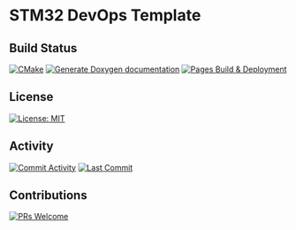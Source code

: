 # STM32 DevOps Template

## Build Status
[![CMake](https://github.com/shishir-dey/stm32-devops-template/actions/workflows/cmake.yml/badge.svg)](https://github.com/shishir-dey/stm32-devops-template/actions/workflows/cmake.yml)
[![Generate Doxygen documentation](https://github.com/shishir-dey/stm32-devops-template/actions/workflows/doxygen.yml/badge.svg)](https://github.com/shishir-dey/stm32-devops-template/actions/workflows/doxygen.yml)
[![Pages Build & Deployment](https://github.com/shishir-dey/stm32-devops-template/actions/workflows/pages/pages-build-deployment/badge.svg)](https://github.com/shishir-dey/stm32-devops-template/actions/workflows/pages/pages-build-deployment)

## License
[![License: MIT](https://img.shields.io/badge/license-MIT-blue.svg)](https://img.shields.io/badge/license-MIT-blue.svg)

## Activity
[![Commit Activity](https://img.shields.io/github/commit-activity/m/shishir-dey/stm32-devops-template)](https://img.shields.io/github/commit-activity/m/shishir-dey/stm32-devops-template)
[![Last Commit](https://img.shields.io/github/last-commit/shishir-dey/stm32-devops-template)](https://img.shields.io/github/last-commit/shishir-dey/stm32-devops-template)

## Contributions
[![PRs Welcome](https://img.shields.io/badge/PRs-welcome-brightgreen.svg)](https://img.shields.io/badge/PRs-welcome-brightgreen.svg)
